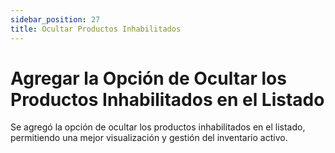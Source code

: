 ```yaml
---
sidebar_position: 27
title: Ocultar Productos Inhabilitados
---
```


# Agregar la Opción de Ocultar los Productos Inhabilitados en el Listado

Se agregó la opción de ocultar los productos inhabilitados en el listado, permitiendo una mejor visualización y gestión del inventario activo.
